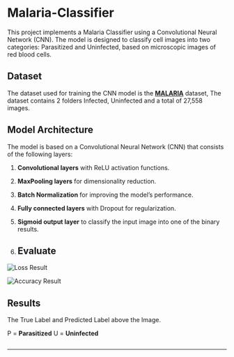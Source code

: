 # Malaria-Classifier
This project implements a Malaria Classifier using a Convolutional Neural Network (CNN). The model is designed to classify cell images into two categories: Parasitized and Uninfected, based on microscopic images of red blood cells.

## Dataset

The dataset used for training the CNN model is the **[MALARIA](https://www.kaggle.com/datasets/iarunava/cell-images-for-detecting-malaria)** dataset, The dataset contains 2 folders Infected, Uninfected and a total of 27,558 images.

## Model Architecture

The model is based on a Convolutional Neural Network (CNN) that consists of the following layers:

1. **Convolutional layers** with ReLU activation functions.
2. **MaxPooling layers** for dimensionality reduction.
3. **Batch Normalization** for improving the model’s performance.
4. **Fully connected layers** with Dropout for regularization.
5. **Sigmoid output layer** to classify the input image into one of the binary results.

6. ## Evaluate

![Loss Result]()

![Accuracy Result]()

## Results

The True Label and Predicted Label above the Image.

P = **Parasitized**
U = **Uninfected**

![]()


---
